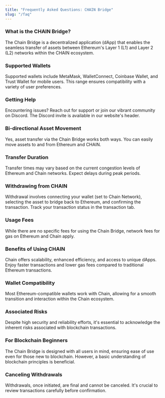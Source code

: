 ```yaml
---
title: "Frequently Asked Questions: CHAIN Bridge"
slug: "/faq"
---
```


### What is the CHAIN Bridge?

The Chain Bridge is a decentralized application (dApp) that enables the seamless transfer of assets between Ethereum's Layer 1 (L1) and Layer 2 (L2) networks within the CHAIN ecosystem.

### Supported Wallets

Supported wallets include MetaMask, WalletConnect, Coinbase Wallet, and Trust Wallet for mobile users. This range ensures compatibility with a variety of user preferences.

### Getting Help

Encountering issues? Reach out for support or join our vibrant community on Discord. The Discord invite is available in our website's header.

### Bi-directional Asset Movement

Yes, asset transfer via the Chain Bridge works both ways. You can easily move assets to and from Ethereum and CHAIN.

### Transfer Duration

Transfer times may vary based on the current congestion levels of Ethereum and Chain networks. Expect delays during peak periods.

### Withdrawing from CHAIN

Withdrawal involves connecting your wallet (set to Chain Network), selecting the asset to bridge back to Ethereum, and confirming the transaction. Track your transaction status in the transaction tab.

### Usage Fees

While there are no specific fees for using the Chain Bridge, network fees for gas on Ethereum and Chain apply.

### Benefits of Using CHAIN

Chain offers scalability, enhanced efficiency, and access to unique dApps. Enjoy faster transactions and lower gas fees compared to traditional Ethereum transactions.

### Wallet Compatibility

Most Ethereum-compatible wallets work with Chain, allowing for a smooth transition and interaction within the Chain ecosystem.

### Associated Risks

Despite high security and reliability efforts, it's essential to acknowledge the inherent risks associated with blockchain transactions.

### For Blockchain Beginners

The Chain Bridge is designed with all users in mind, ensuring ease of use even for those new to blockchain. However, a basic understanding of blockchain principles is beneficial.

### Canceling Withdrawals

Withdrawals, once initiated, are final and cannot be canceled. It's crucial to review transactions carefully before confirmation.
